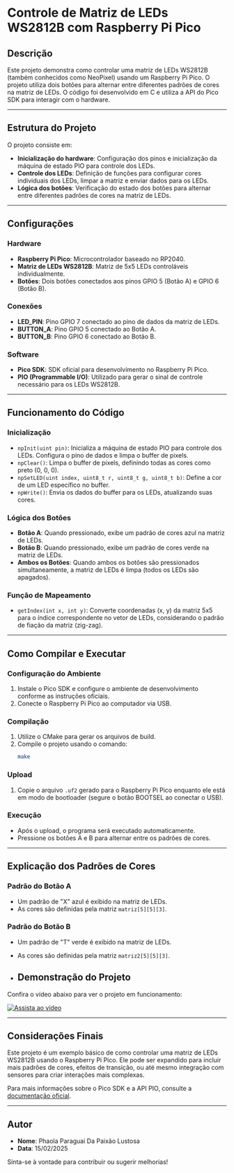 # Controle de Matriz de LEDs WS2812B com Raspberry Pi Pico

## Descrição
Este projeto demonstra como controlar uma matriz de LEDs WS2812B (também conhecidos como NeoPixel) usando um Raspberry Pi Pico. O projeto utiliza dois botões para alternar entre diferentes padrões de cores na matriz de LEDs. O código foi desenvolvido em C e utiliza a API do Pico SDK para interagir com o hardware.

---

## Estrutura do Projeto
O projeto consiste em:

- **Inicialização do hardware**: Configuração dos pinos e inicialização da máquina de estado PIO para controle dos LEDs.
- **Controle dos LEDs**: Definição de funções para configurar cores individuais dos LEDs, limpar a matriz e enviar dados para os LEDs.
- **Lógica dos botões**: Verificação do estado dos botões para alternar entre diferentes padrões de cores na matriz de LEDs.

---

## Configurações

### Hardware
- **Raspberry Pi Pico**: Microcontrolador baseado no RP2040.
- **Matriz de LEDs WS2812B**: Matriz de 5x5 LEDs controláveis individualmente.
- **Botões**: Dois botões conectados aos pinos GPIO 5 (Botão A) e GPIO 6 (Botão B).

### Conexões
- **LED_PIN**: Pino GPIO 7 conectado ao pino de dados da matriz de LEDs.
- **BUTTON_A**: Pino GPIO 5 conectado ao Botão A.
- **BUTTON_B**: Pino GPIO 6 conectado ao Botão B.

### Software
- **Pico SDK**: SDK oficial para desenvolvimento no Raspberry Pi Pico.
- **PIO (Programmable I/O)**: Utilizado para gerar o sinal de controle necessário para os LEDs WS2812B.

---

## Funcionamento do Código

### Inicialização
- `npInit(uint pin)`: Inicializa a máquina de estado PIO para controle dos LEDs. Configura o pino de dados e limpa o buffer de pixels.
- `npClear()`: Limpa o buffer de pixels, definindo todas as cores como preto (0, 0, 0).
- `npSetLED(uint index, uint8_t r, uint8_t g, uint8_t b)`: Define a cor de um LED específico no buffer.
- `npWrite()`: Envia os dados do buffer para os LEDs, atualizando suas cores.

### Lógica dos Botões
- **Botão A**: Quando pressionado, exibe um padrão de cores azul na matriz de LEDs.
- **Botão B**: Quando pressionado, exibe um padrão de cores verde na matriz de LEDs.
- **Ambos os Botões**: Quando ambos os botões são pressionados simultaneamente, a matriz de LEDs é limpa (todos os LEDs são apagados).

### Função de Mapeamento
- `getIndex(int x, int y)`: Converte coordenadas (x, y) da matriz 5x5 para o índice correspondente no vetor de LEDs, considerando o padrão de fiação da matriz (zig-zag).

---

## Como Compilar e Executar

### Configuração do Ambiente
1. Instale o Pico SDK e configure o ambiente de desenvolvimento conforme as instruções oficiais.
2. Conecte o Raspberry Pi Pico ao computador via USB.

### Compilação
1. Utilize o CMake para gerar os arquivos de build.
2. Compile o projeto usando o comando:
   ```sh
   make
   ```

### Upload
1. Copie o arquivo `.uf2` gerado para o Raspberry Pi Pico enquanto ele está em modo de bootloader (segure o botão BOOTSEL ao conectar o USB).

### Execução
- Após o upload, o programa será executado automaticamente.
- Pressione os botões A e B para alternar entre os padrões de cores.

---

## Explicação dos Padrões de Cores

### Padrão do Botão A
- Um padrão de "X" azul é exibido na matriz de LEDs.
- As cores são definidas pela matriz `matriz[5][5][3]`.

### Padrão do Botão B
- Um padrão de "T" verde é exibido na matriz de LEDs.
- As cores são definidas pela matriz `matriz2[5][5][3]`.

- ## Demonstração do Projeto

Confira o vídeo abaixo para ver o projeto em funcionamento:

[![Assista ao vídeo](https://img.youtube.com/vi/SEU_ID_DO_VIDEO/0.jpg)](https://www.youtube.com/watch?v=SEU_ID_DO_VIDEO)

---

## Considerações Finais
Este projeto é um exemplo básico de como controlar uma matriz de LEDs WS2812B usando o Raspberry Pi Pico. Ele pode ser expandido para incluir mais padrões de cores, efeitos de transição, ou até mesmo integração com sensores para criar interações mais complexas.

Para mais informações sobre o Pico SDK e a API PIO, consulte a [documentação oficial](https://github.com/raspberrypi/pico-sdk).

---

## Autor
- **Nome**: Phaola Paraguai Da Paixão Lustosa  
- **Data**: 15/02/2025  

Sinta-se à vontade para contribuir ou sugerir melhorias!

